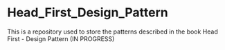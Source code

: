 # Head_First_Design_Pattern
This is a repository used to store the patterns described in the book Head First - Design Pattern (IN PROGRESS)
